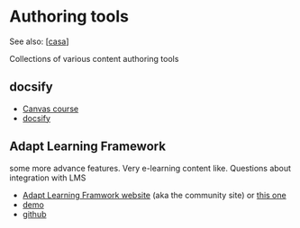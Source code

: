 # Authoring tools

See also: [[casa]]

Collections of various content authoring tools

## docsify

- [Canvas course](https://canvas.sfu.ca/courses/44038)
- [docsify](https://docsify.js.org/#/)

## Adapt Learning Framework

some more advance features. Very e-learning content like. Questions about integration with LMS

- [Adapt Learning Framwork website](https://www.adaptlearning.org/) (aka the community site) or [this one](http://www.allthingsjavascript.com/adapt.html)
- [demo](https://adaptlearning.github.io/v4demo/) 
- [github](https://github.com/adaptlearning/adapt_framework)


[//begin]: # "Autogenerated link references for markdown compatibility"
[casa]: ..%2F..%2FCASA%2Fcasa "Contextually Appropriate Scaffolding Assemblages (CASA)"
[//end]: # "Autogenerated link references"